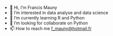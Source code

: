 - 👋 Hi, I’m Francis Mauny
- 👀 I’m interested in data analyse and data science
- 🌱 I’m currently learning R and Python
- 💞️ I’m looking for collaborate on Python
- 📫 How to reach me f_mauny@hotmail.fr

<!---
fmny/fmny is a ✨ special ✨ repository because its `README.md` (this file) appears on your GitHub profile.
You can click the Preview link to take a look at your changes.
--->

